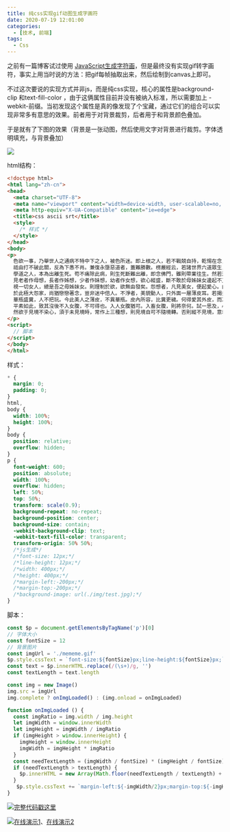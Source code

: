 ```yaml
---
title: 纯css实现gif动图生成字画符
date: 2020-07-19 12:01:00
categories:
  - [技术, 前端]
tags:
  - Css
---
```


之前有一篇博客试过使用 [JavaScript生成字符画](https://my.oschina.net/codingDog/blog/1845658)，但是最终没有实现gif转字画符，事实上用当时说的方法：把gif每帧抽取出来，然后绘制到canvas上即可。

不过这次要说的实现方式并非js，而是纯css实现，核心的属性是background-clip 和text-fill-color ，由于这俩属性目前并没有被纳入标准，所以需要加上 -webkit-前缀。当初发现这个属性是真的像发现了个宝藏，通过它们的组合可以实现非常多有意思的效果。前者用于对背景裁剪，后者用于和背景颜色叠加。

于是就有了下图的效果（背景是一张动图，然后使用文字对背景进行裁剪。字体透明填充，与背景叠加）
<!-- more -->
![](/images/mememe.gif)

html结构：

```html
<!doctype html>
<html lang="zh-cn">
<head>
  <meta charset="UTF-8">
  <meta name="viewport" content="width=device-width, user-scalable=no, initial-scale=1.0, maximum-scale=1.0, minimum-scale=1.0">
  <meta http-equiv="X-UA-Compatible" content="ie=edge">
  <title>css ascii srt</title>
  <style>
    /* 样式 */
  </style>
</head>
<body>
<p>
  色欲一事，乃舉世人之通病不特中下之人，被色所迷。即上根之人，若不戰兢自持，乾惕在念，則亦難免不被所迷。試觀古今來多少出格豪傑，固足為聖為賢。
  祗由打不破此關，反為下愚不肖。兼復永墮惡道者，蓋難勝數。楞嚴經云，若諸世界六道眾生，其心不淫，則不隨其生死相續。汝修三昧，本出塵勞。淫心不除，塵不可出。
  學道之人，本為出離生死。苟不痛除此病，則生死斷難出離，即念佛門，雖則帶業往生。然若淫習固結，則便與佛隔，難於感應道交矣。欲絕此禍，莫如見一切女人，皆作親想，怨想，不淨想。親想者。
  見老者作母想，長者作姊想，少者作妹想，幼者作女想，欲心縱盛，斷不敢於母姊妹女邊起不正念。
  視一切女人，總是吾之毋姊妹女。則理制於欲，欲無由發矣。怨想者，凡見美女，便起愛心。由此愛心，便墮惡道。長劫受苦，不能出離。如是則所謂美麗嬌媚者，比劫賊虎狼、毒蛇惡蠍，砒霜鴆毒，烈百千倍。
  於此極大怨家，尚猶戀戀著念，豈非迷中倍人。不淨者，美貌動人，只外面一層薄皮耳。若揭去此皮，則不忍見矣。骨肉膿血，屎尿毛髮，淋漓狼藉，了無一物可令人愛。但以薄皮所蒙。則妄生愛戀。
  華瓶盛糞，人不把玩。今此美人之薄皮，不異華瓶。皮內所容，比糞更穢。何得愛其外皮，而忘其裏之種種穢物，漫起妄想乎哉。苟不戰兢乾惕，痛除此習。則唯見其姿質美麗，致愛箭入骨，不能自拔。
  平素如此，致其沒後不入女腹，不可得也。入人女腹猶可。入畜女腹，則將奈何。試一思及，心神驚怖。
  然欲于見境不染心，須于未見境時，常作上三種想，則見境自可不隨境轉。否則縱不見境，意地仍復纏綿，終被淫欲習氣所縛。固宜認真滌除惡業習氣，方可有自由分。
</p>
<script>
  // 脚本
</script>
</body>
</html>
```

样式：

```css
* {
  margin: 0;
  padding: 0;
}
html,
body {
  width: 100%;
  height: 100%;
}
body {
  position: relative;
  overflow: hidden;
}
p {
  font-weight: 600;
  position: absolute;
  width: 100%;
  overflow: hidden;
  left: 50%;
  top: 50%;
  transform: scale(0.9);
  background-repeat: no-repeat;
  background-position: center;
  background-size: contain;
  -webkit-background-clip: text;
  -webkit-text-fill-color: transparent;
  transform-origin: 50% 50%;
  /*js生成*/
  /*font-size: 12px;*/
  /*line-height: 12px;*/
  /*width: 400px;*/
  /*height: 400px;*/
  /*margin-left:-200px;*/
  /*margin-top:-200px;*/
  /*background-image: url(./img/test.jpg);*/
}
```

脚本：

```javascript
const $p = document.getElementsByTagName('p')[0]
// 字体大小
const fontSize = 12
// 背景图片
const imgUrl = './mememe.gif'
$p.style.cssText = `font-size:${fontSize}px;line-height:${fontSize}px;`
const text = $p.innerHTML.replace(/(\s+)/g, '')
const textLength = text.length

const img = new Image()
img.src = imgUrl
img.complete ? onImgLoaded() : (img.onload = onImgLoaded)

function onImgLoaded () {
  const imgRatio = img.width / img.height
  let imgWidth = window.innerWidth
  let imgHeight = imgWidth / imgRatio
  if (imgHeight > window.innerHeight) {
    imgHeight = window.innerHeight
    imgWidth = imgHeight * imgRatio
  }
  const needTextLength = (imgWidth / fontSize) * (imgHeight / fontSize)
  if (needTextLength > textLength) {
    $p.innerHTML = new Array(Math.floor(needTextLength / textLength) + 1).fill(text).join('')
  }
   $p.style.cssText += `margin-left:${-imgWidth/2}px;margin-top:${-imgHeight/2}px;width:${imgWidth}px;height:${imgHeight}px;background-image:url(${imgUrl});`
}
```

![](/images/hand.webp)[完整代码戳这里](https://github.com/face2ass/blog-source-host/blob/master/%E5%AD%97%E7%AC%A6%E7%94%BB/ascii_art_css.html)

![](/images/hand.webp)[在线演示1](https://blog.omgfaq.com/example/%E5%AD%97%E7%AC%A6%E7%94%BB/ascii_art_css.html)、[在线演示2](https://codepen.io/oj8kay/pen/NWxEzgx)
